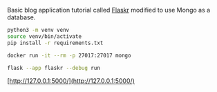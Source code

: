 Basic blog application tutorial called [Flaskr](https://flask.palletsprojects.com/en/2.2.x/tutorial/) modified to use Mongo as a database.

```bash
python3 -m venv venv
source venv/bin/activate
pip install -r requirements.txt
```

```bash
docker run -it --rm -p 27017:27017 mongo
```

```bash
flask --app flaskr --debug run
```

[http://127.0.0.1:5000/](http://127.0.0.1:5000/)

